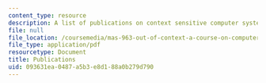 ```yaml
---
content_type: resource
description: A list of publications on context sensitive computer systems.
file: null
file_location: /coursemedia/mas-963-out-of-context-a-course-on-computer-systems-that-adapt-to-and-learn-from-context-fall-2001/093631ea0487a5b3e8d188a0b279d790_publications.pdf
file_type: application/pdf
resourcetype: Document
title: Publications
uid: 093631ea-0487-a5b3-e8d1-88a0b279d790
---
```

